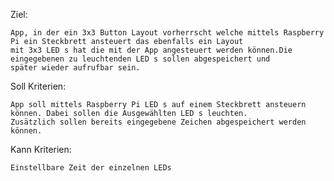 Ziel:

    App, in der ein 3x3 Button Layout vorherrscht welche mittels Raspberry Pi ein Steckbrett ansteuert das ebenfalls ein Layout 
    mit 3x3 LED s hat die mit der App angesteuert werden können.Die eingegebenen zu leuchtenden LED s sollen abgespeichert und 
    später wieder aufrufbar sein.
    
Soll Kriterien:
  
    App soll mittels Raspberry Pi LED s auf einem Steckbrett ansteuern können. Dabei sollen die Ausgewählten LED s leuchten.
    Zusätzlich sollen bereits eingegebene Zeichen abgespeichert werden können.
    
Kann Kriterien:

    Einstellbare Zeit der einzelnen LEDs
